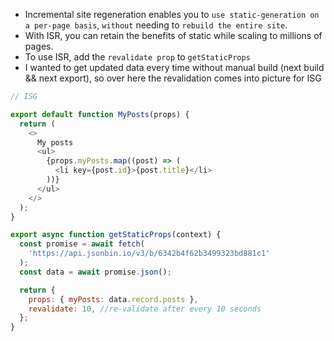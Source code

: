 - Incremental site regeneration enables you to `use static-generation on a per-page basis`, `without` needing to `rebuild the entire site`.
- With ISR, you can retain the benefits of static while scaling to millions of pages.
- To use ISR, add the `revalidate prop` to `getStaticProps`
- I wanted to get updated data every time without manual build (next build && next export), so over here the revalidation comes into picture for ISG

```js
// ISG

export default function MyPosts(props) {
  return (
    <>
      My posts
      <ul>
        {props.myPosts.map((post) => (
          <li key={post.id}>{post.title}</li>
        ))}
      </ul>
    </>
  );
}

export async function getStaticProps(context) {
  const promise = await fetch(
    'https://api.jsonbin.io/v3/b/6342b4f62b3499323bd881c1'
  );
  const data = await promise.json();

  return {
    props: { myPosts: data.record.posts },
    revalidate: 10, //re-validate after every 10 seconds
  };
}
```
